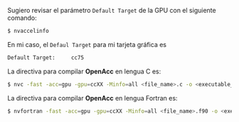 Sugiero revisar el parámetro ```Default Target``` de la GPU con el siguiente comando:
```bash
$ nvaccelinfo
```
En mi caso, el ```Defaul Target``` para mi tarjeta gráfica es
```bash
Default Target:		cc75
```

La directiva para compilar **OpenAcc** en lengua C es:
```bash
$ nvc -fast -acc=gpu -gpu=ccXX -Minfo=all <file_name>.c -o <executable_name>
```

La directiva para compilar **OpenAcc** en lengua Fortran es:
```bash
$ nvfortran -fast -acc=gpu -gpu=ccXX -Minfo=all <file_name>.f90 -o <executable_name>
```
